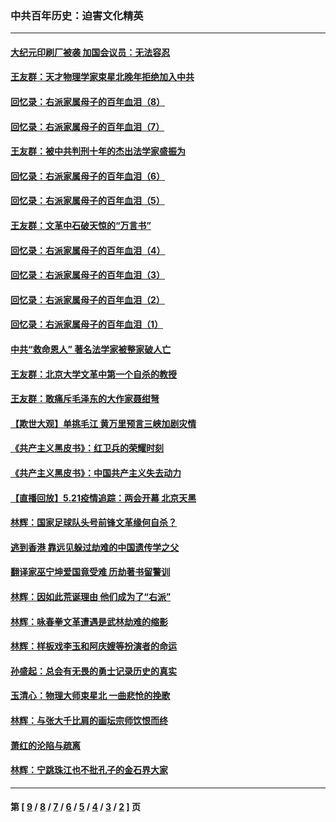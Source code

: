 ### 中共百年历史：迫害文化精英
---
#### [大纪元印刷厂被袭 加国会议员：无法容忍](../../pages/nf1176111/n12883028.md?05100430) 
#### [王友群：天才物理学家束星北晚年拒绝加入中共](../../pages/nf1176111/n12792913.md?05100430) 
#### [回忆录：右派家属母子的百年血泪（8）](../../pages/nf1176111/n12706196.md?05100430) 
#### [回忆录：右派家属母子的百年血泪（7）](../../pages/nf1176111/n12706191.md?05100430) 
#### [王友群：被中共判刑十年的杰出法学家盛振为](../../pages/nf1176111/n12706141.md?05100430) 
#### [回忆录：右派家属母子的百年血泪（6）](../../pages/nf1176111/n12698863.md?05100430) 
#### [回忆录：右派家属母子的百年血泪（5）](../../pages/nf1176111/n12692515.md?05100430) 
#### [王友群：文革中石破天惊的“万言书”](../../pages/nf1176111/n12690994.md?05100430) 
#### [回忆录：右派家属母子的百年血泪（4）](../../pages/nf1176111/n12686410.md?05100430) 
#### [回忆录：右派家属母子的百年血泪（3）](../../pages/nf1176111/n12683820.md?05100430) 
#### [回忆录：右派家属母子的百年血泪（2）](../../pages/nf1176111/n12679738.md?05100430) 
#### [回忆录：右派家属母子的百年血泪（1）](../../pages/nf1176111/n12678112.md?05100430) 
#### [中共“救命恩人” 著名法学家被整家破人亡](../../pages/nf1176111/n12658168.md?05100430) 
#### [王友群：北京大学文革中第一个自杀的教授](../../pages/nf1176111/n12632697.md?05100430) 
#### [王友群：敢痛斥毛泽东的大作家聂绀弩](../../pages/nf1176111/n12384788.md?05100430) 
#### [【欺世大观】单挑毛江 黄万里预言三峡加剧灾情](../../pages/nf1176111/n12357101.md?05100430) 
#### [《共产主义黑皮书》：红卫兵的荣耀时刻](../../pages/nf1176111/n12190329.md?05100430) 
#### [《共产主义黑皮书》：中国共产主义失去动力](../../pages/nf1176111/n12168749.md?05100430) 
#### [【直播回放】5.21疫情追踪：两会开幕 北京天黑](../../pages/nf1176111/n12126358.md?05100430) 
#### [林辉：国家足球队头号前锋文革缘何自杀？](../../pages/nf1176111/n11648921.md?05100430) 
#### [逃到香港 靠远见躲过劫难的中国遗传学之父](../../pages/nf1176111/n11535984.md?05100430) 
#### [翻译家巫宁坤爱国竟受难 历劫著书留警训](../../pages/nf1176111/n11478084.md?05100430) 
#### [林辉：因如此荒诞理由 他们成为了“右派”](../../pages/nf1176111/n11070799.md?05100430) 
#### [林辉：咏春拳文革遭遇是武林劫难的缩影](../../pages/nf1176111/n11042647.md?05100430) 
#### [林辉：样板戏李玉和阿庆嫂等扮演者的命运](../../pages/nf1176111/n11034634.md?05100430) 
#### [孙盛起：总会有无畏的勇士记录历史的真实](../../pages/nf1176111/n11027279.md?05100430) 
#### [玉清心：物理大师束星北 一曲悲怆的挽歌](../../pages/nf1176111/n11022591.md?05100430) 
#### [林辉：与张大千比肩的画坛宗师饮恨而终](../../pages/nf1176111/n11020634.md?05100430) 
#### [萧红的沦陷与疏离](../../pages/nf1176111/n11005892.md?05100430) 
#### [林辉：宁跳珠江也不批孔子的金石界大家](../../pages/nf1176111/n11004578.md?05100430) 

---
#### 第 [ [9](./9.md?05100430) / [8](./8.md?05100430) / [7](./7.md?05100430) / [6](./6.md?05100430) / [5](./5.md?05100430) / [4](./4.md?05100430) / [3](./3.md?05100430) / [2](./2.md?05100430) ] 页
